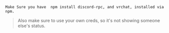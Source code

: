 `Make Sure you have  npm install discord-rpc, and vrchat, installed via npm.`

> Also make sure to use your own creds, so it's not showing someone else's status.
